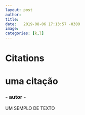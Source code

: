 ```yaml
---
layout: post
author: 
title:  
date:   2019-08-06 17:13:57 -0300
image: 
categories: [k,l]
---
```

# Citations
<div class="citation text-center">
    <div class="line ln-center"></div>
    <h1 class="cite-phase"> uma citação</h1>
    <h3 class="cite-author"> - autor -</h3>
    <div class="line ln-sm ln-center"></div>
</div>

UM SEMPLO DE TEXTO

